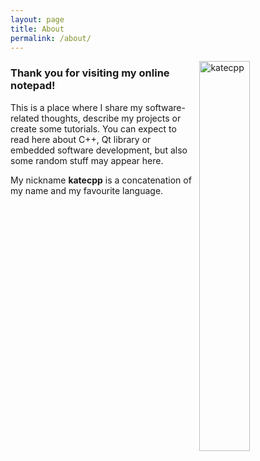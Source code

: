 ```yaml
---
layout: page
title: About
permalink: /about/
---
```

<p id="about">
<img style="float: right; margin: 0px 0px 5px 5px; width: 40%;" src="{{ site.url }}/katecpp.JPG" alt="katecpp" />
<h3>Thank you for visiting my online notepad!</h3>
<p>This is a place where I share my software-related thoughts, describe my projects or create some tutorials. You can expect to read here about C++, Qt library or embedded software development, but also some random stuff may appear here.</p>
<p>My nickname <b>katecpp</b> is a concatenation of my name and my favourite language.</p>
</p>
